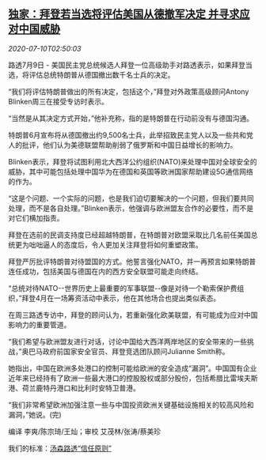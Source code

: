<!--1594349747000-->
[独家：拜登若当选将评估美国从德撤军决定 并寻求应对中国威胁](https://cn.reuters.com/article/biden-0709-thur-idCNKBS24B0BV)
------

<div><i>2020-07-10T02:50:03</i></div><div class="StandardArticleBody_body"><p>路透7月9日 - 美国民主党总统候选人拜登一位高级助手对路透表示，如果拜登当选，将评估总统特朗普从德国撤出数千名士兵的决定。 </p><p>“我们将评估特朗普做出的所有决定，包括这个，”拜登对外政策高级顾问Antony Blinken周三在接受专访时表示。 </p><p>“当然是从其决定方式开始，”他补充称，指的是特朗普在行动前没有与德国沟通。 </p><p>特朗普6月宣布将从德国撤出约9,500名士兵，此举招致民主党人以及一些共和党人的批评，他们认为美德联盟帮助削弱了俄罗斯和中国日益增长的影响力。 </p><p>Blinken表示，拜登将试图利用北大西洋公约组织(NATO)来处理中国对全球安全的威胁，其中可能包括处理中国华为在德国和英国等欧洲国家帮助建设5G通信网络的作为。 </p><p>“这是个问题、一个实际的问题，也是我们迫切要解决的一个问题，但我们要共同处理，而不是各自处理。”Blinken表示，他强调与欧洲盟友合作的必要性，而不是对它们横加指责。 </p><p>拜登在选前的民调支持度已经超越特朗普，在特朗普对欧盟采取比几名前任美国总统更为咄咄逼人的态度后，令人更加关注拜登将如何重塑政策。 </p><p>拜登严厉批评特朗普对待盟国的方式。他誓言强化NATO，并一再预言如果特朗普连任成功，包括美国与德国在内的西方安全联盟可能走向终结。 </p><p>“总统对待NATO--世界历史上最重要的军事联盟--像是对待一个勒索保护费组织，”拜登4月在一场筹资活动中表示，他在其他场合也提出类似表态。 </p><p>在周三路透专访中，拜登的顾问认为，若重新强化欧美联盟，有可能成为应对中国影响力的重要管道。 </p><p>“我们希望与欧洲盟友进行对话，讨论中国给大西洋两岸地区的安全带来的一些挑战，”奥巴马政府前国家安全官员、拜登竞选团队顾问Julianne Smith称。 </p><p>她指出，中国在欧洲多处港口的控制可能给欧洲的安全造成“漏洞”。中国国有企业近年来已经持有了欧洲一些最大港口的控股股权或部分股份，包括希腊比雷埃夫斯港、荷兰鹿特丹港口和比利时安特卫普港。 </p><p>“我们非常希望欧洲加强注意一些与中国投资欧洲关键基础设施相关的较高风险和漏洞，”她说。(完) </p><div class="Attribution_container"><div class="Attribution_attribution"><p class="Attribution_content">编译 李爽/陈宗琦/王灿；审校 艾茂林/张涛/蔡美珍 </p></div></div><div class="StandardArticleBody_trustBadgeContainer"><span class="StandardArticleBody_trustBadgeTitle">我们的标准：</span><span class="trustBadgeUrl"><a href="https://www.thomsonreuters.cn/content/dam/openweb/documents/pdf/china/brochures/about-us-1.pdf">汤森路透“信任原则”</a></span></div></div>
